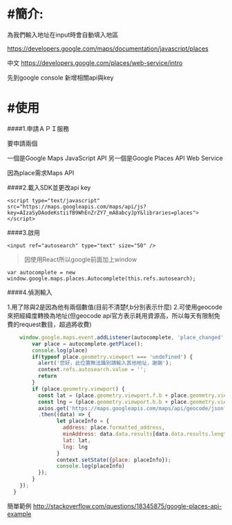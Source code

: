 # #簡介:

為我們輸入地址在input時會自動填入地區


https://developers.google.com/maps/documentation/javascript/places

中文
https://developers.google.com/places/web-service/intro

先到google console 新增相關api與key


# #使用

####1.申請ＡＰＩ服務

要申請兩個

一個是Google Maps JavaScript API
另一個是Google Places API Web Service

因為place需求Maps API


####2.載入SDK並更改api key

```
<script type="text/javascript" src="https://maps.googleapis.com/maps/api/js?key=AIzaSyDAodeKstiifB9WhEnZrZY7_mA8abcyJpY&libraries=places"></script>
```

####3.啟用

```
<input ref="autosearch" type="text" size="50" />
```

>因使用React所以google前面加上window

```
var autocomplete = new window.google.maps.places.Autocomplete(this.refs.autosearch);

```


####4.偵測輸入

1.用了除與2是因為他有兩個數值(目前不清楚f,b分別表示什麼)
2.可使用geocode來把經緯度轉換為地址(但geocode api官方表示耗用資源高，所以每天有限制免費的request數目，超過將收費)

```javascript
    window.google.maps.event.addListener(autocomplete, 'place_changed', function () {
        var place = autocomplete.getPlace();
        console.log(place)
        if(typeof place.geometry.viewport === 'undefined') {
          alert('您好，此位置無法識別請輸入其他地址，謝謝');
          context.refs.autosearch.value = '';
          return
        }
        if (place.geometry.viewport) {
          const lat = (place.geometry.viewport.f.b + place.geometry.viewport.f.f) / 2;
          const lng = (place.geometry.viewport.b.b + place.geometry.viewport.b.f) / 2;
          axios.get('https://maps.googleapis.com/maps/api/geocode/json?latlng=' + lat + ',' + lng)
          .then((data) => {
                let placeInfo = {
                  address: place.formatted_address,
                  minAddress: data.data.results[data.data.results.length - 4].formatted_address, 
                  lat: lat,
                  lng: lng
                }
                context.setState({place: placeInfo});
                console.log(placeInfo)
          });
        }
    });
  }
```

簡單範例
http://stackoverflow.com/questions/18345875/google-places-api-example

